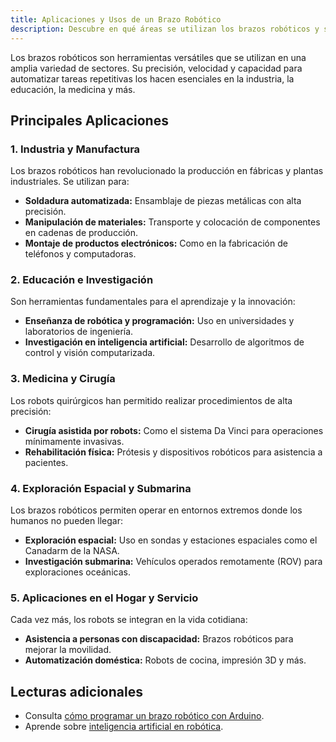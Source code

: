 ```yaml
---
title: Aplicaciones y Usos de un Brazo Robótico
description: Descubre en qué áreas se utilizan los brazos robóticos y su impacto en diferentes industrias.
---
```


Los brazos robóticos son herramientas versátiles que se utilizan en una amplia variedad de sectores. Su precisión, velocidad y capacidad para automatizar tareas repetitivas los hacen esenciales en la industria, la educación, la medicina y más.

## Principales Aplicaciones

### 1. Industria y Manufactura
Los brazos robóticos han revolucionado la producción en fábricas y plantas industriales. Se utilizan para:
- **Soldadura automatizada:** Ensamblaje de piezas metálicas con alta precisión.
- **Manipulación de materiales:** Transporte y colocación de componentes en cadenas de producción.
- **Montaje de productos electrónicos:** Como en la fabricación de teléfonos y computadoras.

### 2. Educación e Investigación
Son herramientas fundamentales para el aprendizaje y la innovación:
- **Enseñanza de robótica y programación:** Uso en universidades y laboratorios de ingeniería.
- **Investigación en inteligencia artificial:** Desarrollo de algoritmos de control y visión computarizada.

### 3. Medicina y Cirugía
Los robots quirúrgicos han permitido realizar procedimientos de alta precisión:
- **Cirugía asistida por robots:** Como el sistema Da Vinci para operaciones mínimamente invasivas.
- **Rehabilitación física:** Prótesis y dispositivos robóticos para asistencia a pacientes.

### 4. Exploración Espacial y Submarina
Los brazos robóticos permiten operar en entornos extremos donde los humanos no pueden llegar:
- **Exploración espacial:** Uso en sondas y estaciones espaciales como el Canadarm de la NASA.
- **Investigación submarina:** Vehículos operados remotamente (ROV) para exploraciones oceánicas.

### 5. Aplicaciones en el Hogar y Servicio
Cada vez más, los robots se integran en la vida cotidiana:
- **Asistencia a personas con discapacidad:** Brazos robóticos para mejorar la movilidad.
- **Automatización doméstica:** Robots de cocina, impresión 3D y más.

## Lecturas adicionales
- Consulta [cómo programar un brazo robótico con Arduino](https://example.com).
- Aprende sobre [inteligencia artificial en robótica](https://example.com).
